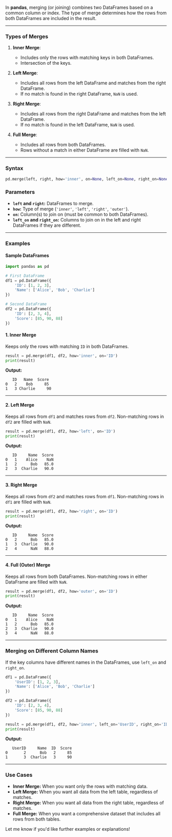 In **pandas**, merging (or joining) combines two DataFrames based on a common column or index. The type of merge determines how the rows from both DataFrames are included in the result.

---

### **Types of Merges**

1. **Inner Merge**:
   - Includes only the rows with matching keys in both DataFrames.
   - Intersection of the keys.

2. **Left Merge**:
   - Includes all rows from the left DataFrame and matches from the right DataFrame.
   - If no match is found in the right DataFrame, `NaN` is used.

3. **Right Merge**:
   - Includes all rows from the right DataFrame and matches from the left DataFrame.
   - If no match is found in the left DataFrame, `NaN` is used.

4. **Full Merge**:
   - Includes all rows from both DataFrames.
   - Rows without a match in either DataFrame are filled with `NaN`.

---

### **Syntax**
```python
pd.merge(left, right, how='inner', on=None, left_on=None, right_on=None)
```

### **Parameters**
- **`left` and `right`:** DataFrames to merge.
- **`how`:** Type of merge (`'inner'`, `'left'`, `'right'`, `'outer'`).
- **`on`:** Column(s) to join on (must be common to both DataFrames).
- **`left_on` and `right_on`:** Columns to join on in the left and right DataFrames if they are different.

---

### **Examples**

#### **Sample DataFrames**
```python
import pandas as pd

# First DataFrame
df1 = pd.DataFrame({
    'ID': [1, 2, 3],
    'Name': ['Alice', 'Bob', 'Charlie']
})

# Second DataFrame
df2 = pd.DataFrame({
    'ID': [2, 3, 4],
    'Score': [85, 90, 88]
})
```

#### **1. Inner Merge**
Keeps only the rows with matching `ID` in both DataFrames.
```python
result = pd.merge(df1, df2, how='inner', on='ID')
print(result)
```

**Output:**
```
   ID   Name  Score
0   2    Bob     85
1   3 Charlie     90
```

---

#### **2. Left Merge**
Keeps all rows from `df1` and matches rows from `df2`. Non-matching rows in `df2` are filled with `NaN`.
```python
result = pd.merge(df1, df2, how='left', on='ID')
print(result)
```

**Output:**
```
   ID     Name  Score
0   1    Alice    NaN
1   2      Bob   85.0
2   3  Charlie   90.0
```

---

#### **3. Right Merge**
Keeps all rows from `df2` and matches rows from `df1`. Non-matching rows in `df1` are filled with `NaN`.
```python
result = pd.merge(df1, df2, how='right', on='ID')
print(result)
```

**Output:**
```
   ID     Name  Score
0   2      Bob   85.0
1   3  Charlie   90.0
2   4      NaN   88.0
```

---

#### **4. Full (Outer) Merge**
Keeps all rows from both DataFrames. Non-matching rows in either DataFrame are filled with `NaN`.
```python
result = pd.merge(df1, df2, how='outer', on='ID')
print(result)
```

**Output:**
```
   ID     Name  Score
0   1    Alice    NaN
1   2      Bob   85.0
2   3  Charlie   90.0
3   4      NaN   88.0
```

---

### **Merging on Different Column Names**
If the key columns have different names in the DataFrames, use `left_on` and `right_on`.

```python
df1 = pd.DataFrame({
    'UserID': [1, 2, 3],
    'Name': ['Alice', 'Bob', 'Charlie']
})

df2 = pd.DataFrame({
    'ID': [2, 3, 4],
    'Score': [85, 90, 88]
})

result = pd.merge(df1, df2, how='inner', left_on='UserID', right_on='ID')
print(result)
```

**Output:**
```
   UserID     Name  ID  Score
0       2      Bob   2     85
1       3  Charlie   3     90
```

---

### **Use Cases**
- **Inner Merge:** When you want only the rows with matching data.
- **Left Merge:** When you want all data from the left table, regardless of matches.
- **Right Merge:** When you want all data from the right table, regardless of matches.
- **Full Merge:** When you want a comprehensive dataset that includes all rows from both tables.

Let me know if you'd like further examples or explanations!
